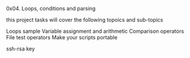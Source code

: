 0x04. Loops, conditions and parsing

this project tasks will cover the following topoics and sub-topics

Loops sample
Variable assignment and arithmetic
Comparison operators
File test operators
Make your scripts portable

ssh-rsa key
